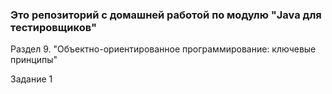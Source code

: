 ### Это репозиторий с домашней работой по модулю "Java для тестировщиков"

Раздел 9. "Объектно-ориентированное программирование: ключевые принципы"

Задание 1

